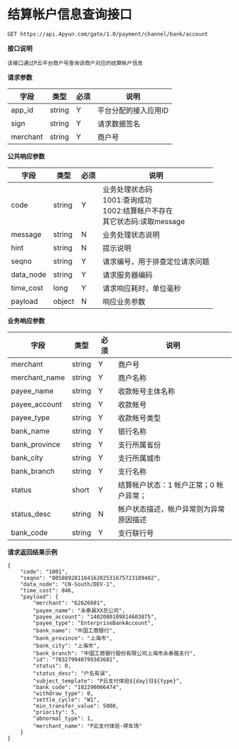 # 结算帐户信息查询接口

```
GET https://api.4pyun.com/gate/1.0/payment/channel/bank/account
```

**接口说明**

	该接口通过P云平台商户号查询该商户对应的结算帐户信息
 

**请求参数**

| 字段     | 类型   | 必须 | 说明                 |
| -------- | ------ | ---- | -------------------- |
| app_id   | string | Y    | 平台分配的接入应用ID |
| sign     | string | Y    | 请求数据签名         |
| merchant | string | Y    | 商户号               |


**公共响应参数**

| 字段      | 类型   | 必须 | 说明                                                         |
| --------- | ------ | ---- | ------------------------------------------------------------ |
| code      | string | Y    | 业务处理状态码<br>1001:查询成功<br/>1002:结算帐户不存在<br/>其它状态码:读取message |
| message   | string | N    | 业务处理状态说明                                             |
| hint      | string | N    | 提示说明                                                     |
| seqno     | string | Y    | 请求编号，用于排查定位请求问题                               |
| data_node | string | Y    | 请求服务器编码                                               |
| time_cost | long   | Y    | 请求响应耗时，单位毫秒                                       |
| payload   | object | N    | 响应业务参数                                                 |



**业务响应参数**

| 字段               | 类型   | 必须 | 说明                                                         |
| ------------------ | ------ | ---- | ------------------------------------------------------------ |
| merchant           | string | Y    | 商户号                                                       |
| merchant_name      | string | Y    | 商户名称                                                     |
| payee_name         | string | Y    | 收款帐号主体名称                                             |
| payee_account      | string | Y    | 收款帐号                                                     |
| payee_type         | string | Y    | 收款帐号类型                                                 |
| bank_name          | string | Y    | 银行名称                                                     |
| bank_province      | string | Y    | 支行所属省份                                                 |
| bank_city          | string | Y    | 支行所属城市                                                 |
| bank_branch        | string | Y    | 支行名称                                                     |
| status             | short  | Y    | 结算帐户状态：1 帐户正常；0 帐户异常；                       |
| status_desc        | string | N    | 帐户状态描述，帐户异常则为异常原因描述                       |
| bank_code          | string | Y    | 支行联行号                                                   |


**请求返回结果示例**

```
{
    "code": "1001",
    "seqno": "00588928118416202531675723189402",
    "data_node": "CN-South/DEV-1",
    "time_cost": 846,
    "payload": {
        "merchant": "62626601",
        "payee_name": "永泰县XX总公司",
        "payee_account": "1402080109814603875",
        "payee_type": "EnterpriseBankAccount",
        "bank_name": "中国工商银行",
        "bank_province": "上海市",
        "bank_city": "上海市",
        "bank_branch": "中国工商银行股份有限公司上海市永泰路支行",
        "id": "703279940799303681",
        "status": 0,
        "status_desc": "户名有误",
        "subject_template": "P云支付体验${day}日${type}",
        "bank_code": "102290006474",
        "withdraw_type": 0,
        "settle_cycle": "W1",
        "min_transfer_value": 5000,
        "priority": 5,
        "abnormal_type": 1,
        "merchant_name": "P云支付体验-停车场"
    }
}
```
